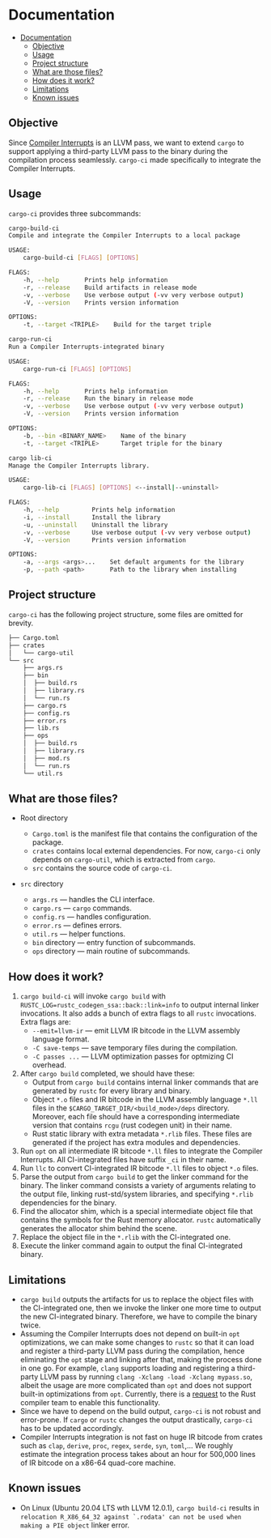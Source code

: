 # Documentation

- [Documentation](#documentation)
  - [Objective](#objective)
  - [Usage](#usage)
  - [Project structure](#project-structure)
  - [What are those files?](#what-are-those-files)
  - [How does it work?](#how-does-it-work)
  - [Limitations](#limitations)
  - [Known issues](#known-issues)

## Objective

Since [Compiler Interrupts](https://pldi21.sigplan.org/details/pldi-2021-papers/82/Frequent-Background-Polling-on-a-Shared-Thread-using-Light-Weight-Compiler-Interrupt) is an LLVM pass, we want to extend `cargo` to support applying a third-party LLVM pass to the binary during the compilation process seamlessly. `cargo-ci` made specifically to integrate the Compiler Interrupts.

## Usage

`cargo-ci` provides three subcommands:

``` sh
cargo-build-ci
Compile and integrate the Compiler Interrupts to a local package

USAGE:
    cargo-build-ci [FLAGS] [OPTIONS]

FLAGS:
    -h, --help       Prints help information
    -r, --release    Build artifacts in release mode
    -v, --verbose    Use verbose output (-vv very verbose output)
    -V, --version    Prints version information

OPTIONS:
    -t, --target <TRIPLE>    Build for the target triple
```

``` sh
cargo-run-ci
Run a Compiler Interrupts-integrated binary

USAGE:
    cargo-run-ci [FLAGS] [OPTIONS]

FLAGS:
    -h, --help       Prints help information
    -r, --release    Run the binary in release mode
    -v, --verbose    Use verbose output (-vv very verbose output)
    -V, --version    Prints version information

OPTIONS:
    -b, --bin <BINARY_NAME>    Name of the binary
    -t, --target <TRIPLE>      Target triple for the binary
```

``` sh
cargo lib-ci
Manage the Compiler Interrupts library.

USAGE:
    cargo-lib-ci [FLAGS] [OPTIONS] <--install|--uninstall>

FLAGS:
    -h, --help         Prints help information
    -i, --install      Install the library
    -u, --uninstall    Uninstall the library
    -v, --verbose      Use verbose output (-vv very verbose output)
    -V, --version      Prints version information

OPTIONS:
    -a, --args <args>...    Set default arguments for the library
    -p, --path <path>       Path to the library when installing
```

## Project structure

`cargo-ci` has the following project structure, some files are omitted for brevity.

``` sh
├── Cargo.toml
├── crates
│   └── cargo-util
└── src
    ├── args.rs
    ├── bin
    │  ├── build.rs
    │  ├── library.rs
    │  └── run.rs
    ├── cargo.rs
    ├── config.rs
    ├── error.rs
    ├── lib.rs
    ├── ops
    │  ├── build.rs
    │  ├── library.rs
    │  ├── mod.rs
    │  └── run.rs
    └── util.rs
```

## What are those files?

- Root directory
  - `Cargo.toml` is the manifest file that contains the configuration of the package.
  - `crates` contains local external dependencies. For now, `cargo-ci` only depends on `cargo-util`, which is extracted from `cargo`.
  - `src` contains the source code of `cargo-ci`.
  
- `src` directory
  - `args.rs` — handles the CLI interface.
  - `cargo.rs` — `cargo` commands.
  - `config.rs` — handles configuration.
  - `error.rs` — defines errors.
  - `util.rs` — helper functions.
  - `bin` directory — entry function of subcommands.
  - `ops` directory — main routine of subcommands.

## How does it work?

1. `cargo build-ci` will invoke `cargo build` with `RUSTC_LOG=rustc_codegen_ssa::back::link=info` to output internal linker invocations. It also adds a bunch of extra flags to all `rustc` invocations. Extra flags are:
    - `--emit=llvm-ir` — emit LLVM IR bitcode in the LLVM assembly language format.
    - `-C save-temps` — save temporary files during the compilation.
    - `-C passes ...` — LLVM optimization passes for optmizing CI overhead.
2. After `cargo build` completed, we should have these:
    - Output from `cargo build` contains internal linker commands that are generated by `rustc` for every library and binary.
    - Object `*.o` files and IR bitcode in the LLVM assembly language `*.ll` files in the `$CARGO_TARGET_DIR/<build_mode>/deps` directory. Moreover, each file should have a corresponding intermediate version that contains `rcgu` (rust codegen unit) in their name.
    - Rust static library with extra metadata `*.rlib` files. These files are generated if the project has extra modules and dependencies.
3. Run `opt` on all intermediate IR bitcode `*.ll` files to integrate the Compiler Interrupts. All CI-integrated files have suffix `_ci` in their name.
4. Run `llc` to convert CI-integrated IR bitcode `*.ll` files to object `*.o` files.
5. Parse the output from `cargo build` to get the linker command for the binary. The linker command consists a variety of arguments relating to the output file, linking rust-std/system libraries, and specifying `*.rlib` dependencies for the binary.
6. Find the allocator shim, which is a special intermediate object file that contains the symbols for the Rust memory allocator. `rustc` automatically generates the allocator shim behind the scene.
7. Replace the object file in the `*.rlib` with the CI-integrated one.
8. Execute the linker command again to output the final CI-integrated binary.

## Limitations

- `cargo build` outputs the artifacts for us to replace the object files with the CI-integrated one, then we invoke the linker one more time to output the new CI-integrated binary. Therefore, we have to compile the binary twice.
- Assuming the Compiler Interrupts does not depend on built-in `opt` optimizations, we can make some changes to `rustc` so that it can load and register a third-party LLVM pass during the compilation, hence eliminating the `opt` stage and linking after that, making the process done in one go. For example, `clang` supports loading and registering a third-party LLVM pass by running `clang -Xclang -load -Xclang mypass.so`, albeit the usage are more complicated than `opt` and does not support built-in optimizations from `opt`. Currently, there is a [request](https://github.com/rust-lang/compiler-team/issues/419) to the Rust compiler team to enable this functionality.
- Since we have to depend on the build output, `cargo-ci` is not robust and error-prone. If `cargo` or `rustc` changes the output drastically, `cargo-ci` has to be updated accordingly.
- Compiler Interrupts integration is not fast on huge IR bitcode from crates such as `clap`, `derive`, `proc`, `regex`, `serde`, `syn`, `toml`,... We roughly estimate the integration process takes about an hour for 500,000 lines of IR bitcode on a x86-64 quad-core machine.

## Known issues

- On Linux (Ubuntu 20.04 LTS wth LLVM 12.0.1), `cargo build-ci` results in ```relocation R_X86_64_32 against `.rodata' can not be used when making a PIE object``` linker error.
